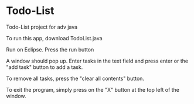 # Todo-List
Todo-List project for adv java

To run this app, download TodoList.java

Run on Eclipse. Press the run button

A window should pop up. Enter tasks in the text field and press enter or the "add task" button to add a task.

To remove all tasks, press the "clear all contents" button.

To exit the program, simply press on the "X" button at the top left of the window.
